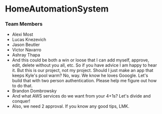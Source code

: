 # HomeAutomationSystem

### Team Members
- Alexi Most
- Lucas Knezevich
- Jason Beutler
- Victor Navarro
- Ashray Thapa
- And this could be both a win or loose that I can add myself, approve, edit, delete without you all, etc. So if you have advice I am happy to hear it. But this is our project, not my project. Should I just make an app that keeps Kyle's pool warm? No, way. We know he loves Gooogle. Let's build that with two person authentication. Please help me figure out how to do that.
- Brandon Dombrowsky 
- And what AWS services do we want from your 4+1s? Let's divide and conquer!
- Also, we need 2 approval. If you know any good tips, LMK.
